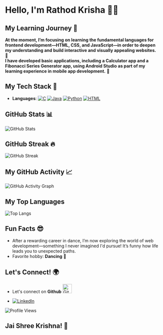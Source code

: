 # Hello, I'm Rathod Krisha 🙋‍♀️

<!--[![Twitter Follow](https://img.shields.io/twitter/follow/Krisha?style=social)](https://twitter.com/Chaks81771830)
[![LinkedIn](https://img.shields.io/badge/LinkedIn-@Krisha_Rathod-blue?style=social&logo=linkedin)](https://www.linkedin.com/in/krisha-rathod-82100121b/?lipi=urn%3Ali%3Apage%3Ad_flagship3_profile_view_base%3B4I%2F%2FD8f%2FRrSgUwkIKJrBjA%3D%3D)
[![GitHub Follow](https://img.shields.io/github/followers/K-risha188?style=social)](https://github.com/K-risha188)-->

## My Learning Journey 🚀
**At the moment, I’m focusing on learning the fundamental languages for frontend development—HTML, CSS, and JavaScript—in order to deepen my understanding and build interactive and visually appealing websites.** 🤖
<br>
**I have developed basic applications, including a Calculator app and a Fibonacci Series Generator app, using Android Studio as part of my learning experience in mobile app development.** 📱

## My Tech Stack 🔧
- **Languages**: [![C](https://img.shields.io/badge/-C-00599C?style=flat&logo=c&logoColor=white)](https://github.com/your-username)
  [![Java](https://img.shields.io/badge/-Java-007396?style=flat&logo=java&logoColor=white)](https://github.com/your-username)
 [![Python](https://img.shields.io/badge/-Python-3776AB?style=flat&logo=python&logoColor=white)](https://github.com/your-username)
  [![HTML](https://img.shields.io/badge/-HTML-E34F26?style=flat&logo=html5&logoColor=white)](https://github.com/your-username)

<!--- **Frameworks**: React, Node.js, Flask-->
<!--- **Databases**: MySQL, MongoDB-->

<!--## Projects I'm Proud Of 🏆
- **[Weather App](https://github.com/johndoe/weather-app)**: A weather forecast app using React and OpenWeather API 🌤️
- **[Todo List](https://github.com/johndoe/todo-list)**: A simple to-do app with authentication built with Node.js and MongoDB ✅
- **[Personal Portfolio](https://github.com/johndoe/portfolio)**: A personal portfolio built with HTML, CSS, and JavaScript 💼-->

<!--## Certifications 🏅
- **Full Stack Web Developer** - [freeCodeCamp](https://www.freecodecamp.org/certification/johndoe/full-stack)
- **AWS Certified Solutions Architect** - [AWS](https://aws.amazon.com/certification/)-->

## GitHub Stats 📊
![GitHub Stats](https://github-readme-stats.vercel.app/api?username=K-risha188&show_icons=true&theme=dark&count_private=true)

## GitHub Streak 🔥
![GitHub Streak](https://github-readme-streak-stats.herokuapp.com/?user=K-risha188&theme=dark)

## My GitHub Activity 📈
![GitHub Activity Graph](https://activity-graph.herokuapp.com/graph?username=K-risha188&bg_color=fff&color=36D1F0&line=36D1F0&point=000000)

## My Top Languages
![Top Langs](https://github-readme-stats.vercel.app/api/top-langs/?username=K-risha188&layout=compact&theme=gruvbox&langs_count=7)

## Fun Facts 😎
- After a rewarding career in dance, I’m now exploring the world of web development—something I never imagined I'd pursue! It’s funny how life leads you to unexpected paths.
- Favorite hobby: **Dancing** 💃

## Let's Connect! 🌍
- Let's connect on **Github** <a href="https://github.com/K-risha188" target="_blank">
  <img src="https://github.githubassets.com/images/modules/logos_page/GitHub-Mark.png" alt="GitHub" width="30" />
</a>

- [![LinkedIn](https://img.shields.io/badge/LinkedIn--blue?style=social&logo=linkedin)](https://www.linkedin.com/in/krisha-rathod-82100121b/?lipi=urn%3Ali%3Apage%3Ad_flagship3_profile_view_base%3B4I%2F%2FD8f%2FRrSgUwkIKJrBjA%3D%3D)
<!--- [Say hi on Twitter](https://twitter.com/johndoe)-->

![Profile Views](https://komarev.com/ghpvc/?username=K-risha188)

## Jai Shree Krishna! 🙏


<!--# Welcome~
<center>
<img src ="https://github.com/user-attachments/assets/ddf11499-5b48-4a60-b174-2579b5bde957" alt = "README_GIF" width = "700" />
</center>

# About Me 💁‍♀️
I’m currently pursuing a degree in **Computer Science and Engineering** with a specialization in **Artificial Intelligence**. Although CSE wasn’t originally my field of interest, I’ve started taking a genuine interest in it as I learn about new technologies. I’m excited to explore and learn more in this area as I continue my studies.

I’m relatively new to GitHub and still learning the basics, but I’m eager to get involved and start contributing. Right now, I’m focusing on **Python**, which has become my favorite language to work with, although I’ve also learned **C** and **Java**.

I’m looking forward to growing my skills and contributing to projects on **GitHub**. Feel free to explore my repositories and don't hesitate to connect if you have any suggestions, feedback, or want to collaborate!

## 🛠️ Technologies & Tools

- **Languages**: Python, C, Java
- **Frameworks**: 
- **Databases**: MySQL
- **Tools**: Git, Docker, VS Code

## 🚀 Current Projects

[School Management System](https://github.com/K-risha188/Student_Management_System.git): A basic student, teacher and courses management system. <br><br>
[Personal Portfolio Website](link-to-repo): A portfolio showcasing my projects and skills.

# My Tech Stack

Here are the technologies I work with:

![HTML5](https://img.shields.io/badge/HTML5-%23E34F26.svg?style=flat&logo=html5&logoColor=white)
![CSS3](https://img.shields.io/badge/CSS3-%231572B6.svg?style=flat&logo=css3&logoColor=white)
![JavaScript](https://img.shields.io/badge/JavaScript-%23F7DF1E.svg?style=flat&logo=javascript&logoColor=black)
![React](https://img.shields.io/badge/React-%2361DAFB.svg?style=flat&logo=react&logoColor=black)
![Node.js](https://img.shields.io/badge/Node.js-%23339933.svg?style=flat&logo=node.js&logoColor=white)
![MongoDB](https://img.shields.io/badge/MongoDB-%2347A248.svg?style=flat&logo=mongodb&logoColor=white)


# Trophy

![GitHub Trophies](https://github-profile-trophy.vercel.app/?username=K-risha188)


# My GitHub Stats

Here's a snapshot of my activity on GitHub:

![GitHub Stats](https://github-readme-stats.vercel.app/api?username=K-risha188&show_icons=true&hide_title=true&count_private=true)

### My Top Languages
![Top Langs](https://github-readme-stats.vercel.app/api/top-langs/?username=K-risha188&layout=compact&theme=gruvbox&langs_count=7)

## My GitHub Streak

Here’s my contribution streak:
 <a href="https://github.com/K-risha188">
    <img src="https://streak-stats.demolab.com?user=K-risha188&theme=radical" alt="GitHub Streak" height="150"/>
  </a>

# My GitHub Profile

## Profile Views

![Profile Views](https://komarev.com/ghpvc/?username=K-risha188)


# ~JAI SHREE KRISHNA 🙏

-->



<!--
**K-risha188/K-risha188** is a ✨ _special_ ✨ repository because its `README.md` (this file) appears on your GitHub profile.

Here are some ideas to get you started:

- 🔭 I’m currently working on ...
- 🌱 I’m currently learning ...
- 👯 I’m looking to collaborate on ...
- 🤔 I’m looking for help with ...
- 💬 Ask me about ...
- 📫 How to reach me: ...
- 😄 Pronouns: ...
- ⚡ Fun fact: ...
-->
